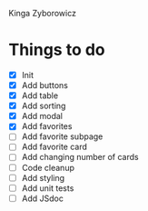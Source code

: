 Kinga Zyborowicz

# Things to do

- [x] Init
- [x] Add buttons
- [x] Add table
- [x] Add sorting
- [x] Add modal
- [x] Add favorites
- [ ] Add favorite subpage
- [ ] Add favorite card
- [ ] Add changing number of cards
- [ ] Code cleanup
- [ ] Add styling
- [ ] Add unit tests
- [ ] Add JSdoc
